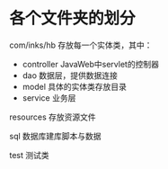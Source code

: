 # 各个文件夹的划分

com/inks/hb 存放每一个实体类，其中：

* controller JavaWeb中servlet的控制器
* dao 数据层，提供数据连接
* model 具体的实体类存放目录
* service 业务层 

resources 存放资源文件

sql 数据库建库脚本与数据

test 测试类